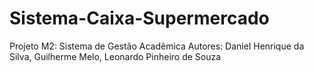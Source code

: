 # Sistema-Caixa-Supermercado
Projeto M2: Sistema de Gestão Acadêmica
Autores: Daniel Henrique da Silva, Guilherme Melo, Leonardo Pinheiro de Souza

